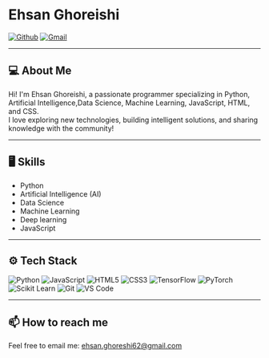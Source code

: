 # Ehsan Ghoreishi

[![Github](https://img.shields.io/github/followers/Ehsan-Ghoreishi?label=Follow&style=social)](https://github.com/Ehsan-Ghoreishi)
[![Gmail](https://img.shields.io/badge/-Gmail-c14438?style=flat&logo=Gmail&logoColor=white)](mailto:ehsan.ghoreshi62@gmail.com)

---

## 💻 About Me

Hi! I'm Ehsan Ghoreishi, a passionate programmer specializing in Python, Artificial Intelligence,Data Science, Machine Learning, JavaScript, HTML, and CSS.  
I love exploring new technologies, building intelligent solutions, and sharing knowledge with the community!

---

## 🖥 Skills

- Python
- Artificial Intelligence (AI)
- Data Science
- Machine Learning
- Deep learning
- JavaScript

---

## ⚙️ Tech Stack

![Python](https://img.shields.io/badge/-Python-05122A?style=flat-square&logo=Python&color=353535)
![JavaScript](https://img.shields.io/badge/-JavaScript-05122A?style=flat-square&logo=JavaScript&color=353535)
![HTML5](https://img.shields.io/badge/-HTML5-05122A?style=flat-square&logo=HTML5&color=353535)
![CSS3](https://img.shields.io/badge/-CSS3-05122A?style=flat-square&logo=CSS3&color=353535)
![TensorFlow](https://img.shields.io/badge/-TensorFlow-05122A?style=flat-square&logo=TensorFlow&color=353535)
![PyTorch](https://img.shields.io/badge/-PyTorch-05122A?style=flat-square&logo=PyTorch&color=353535)
![Scikit Learn](https://img.shields.io/badge/-Scikit%20Learn-05122A?style=flat-square&logo=Scikit-Learn&color=353535)
![Git](https://img.shields.io/badge/-Git-05122A?style=flat-square&logo=Git&color=353535)
![VS Code](https://img.shields.io/badge/-Visual%20Studio%20Code-05122A?style=flat-square&logo=Visual-Studio-Code&color=353535)

---

## 📫 How to reach me

Feel free to email me: [ehsan.ghoreshi62@gmail.com](mailto:ehsan.ghoreshi62@gmail.com)

